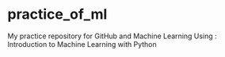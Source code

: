 # practice_of_ml
My practice repository for GitHub and Machine Learning
Using : Introduction to Machine Learning with Python

